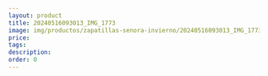 ```yaml
---
layout: product
title: 20240516093013_IMG_1773
image: img/productos/zapatillas-senora-invierno/20240516093013_IMG_1773.webp
price: 
tags: 
description: 
order: 0
---
```

